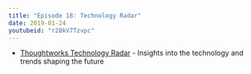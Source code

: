 ```yaml
---
title: "Episode 18: Technology Radar"
date: 2019-01-24
youtubeid: "r28kV7Tzvpc"
---
```


- [Thoughtworks Technology Radar](https://www.thoughtworks.com/radar/languages-and-frameworks) - Insights into the technology and trends shaping the future

